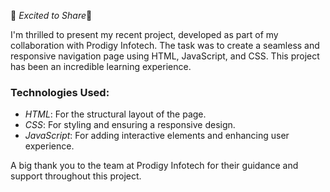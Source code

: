 🚀 *Excited to Share*🚀

I'm thrilled to present my recent project, developed as part of my collaboration with Prodigy Infotech. The task was to create a seamless and responsive navigation page using HTML, JavaScript, and CSS. This project has been an incredible learning experience.

### Technologies Used:
- *HTML*: For the structural layout of the page.
- *CSS*: For styling and ensuring a responsive design.
- *JavaScript*: For adding interactive elements and enhancing user experience.

A big thank you to the team at Prodigy Infotech for their guidance and support throughout this project.
